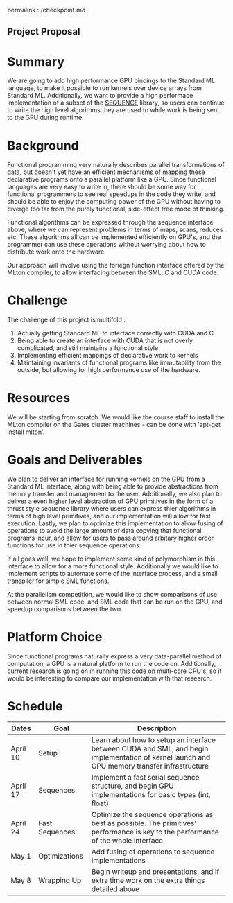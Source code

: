 permalink : /checkpoint.md

## Project Proposal

# Summary
We are going to add high performance GPU bindings to the Standard ML language, to make it possible to run kernels over
device arrays from Standard ML. Additionally, we want to provide a high performace implementation of a subset of the
[SEQUENCE](http://www.cs.cmu.edu/~15210/docs/sig/sequence/SEQUENCE.html) library, so users can continue to write the high 
level algorithms they are used to while work is being sent to the GPU during runtime.

# Background
Functional programming very naturally describes parallel transformations of data, but doesn't yet have an efficient mechanisms
of mapping these declarative programs onto a parallel platform like a GPU. Since functional languages are very easy to write in, 
there should be some way for functional programmers to see real speedups in the code they write, and should be able to enjoy the 
computing power of the GPU without having to diverge too far from the purely functional, side-effect free mode of thinking. 

Functional algorithms can be expressed through the sequence interface above, where we can represent problems in terms of 
maps, scans, reduces etc. These algorithms all can be implemented efficiently on GPU's, and the programmer can use these
operations without worrying about how to distribute work onto the hardware. 

Our approach will involve using the foriegn function interface offered by the MLton compiler, to allow interfacing between
the SML, C and CUDA code. 

# Challenge
The challenge of this project is multifold : 
1. Actually getting Standard ML to interface correctly with CUDA and C
2. Being able to create an interface with CUDA that is not overly complicated, and still maintains a functional style
3. Implementing efficient mappings of declarative work to kernels
4. Maintaining invariants of functional programs like immutability from the outside, but allowing for high performance
   use of the hardware.

# Resources
We will be starting from scratch. We would like the course staff to install the MLton compiler on the Gates cluster machines - 
can be done with 'apt-get install mlton'.

# Goals and Deliverables
We plan to deliver an interface for running kernels on the GPU from a Standard ML interface, along with being able to provide
abstractions from memory transfer and management to the user. Additionally, we also plan to deliver a even higher level abstraction
of GPU primitives in the form of a thrust style sequence library where users can express thier algorithms in terms of high level
primitives, and our implementation will allow for fast execution. Lastly, we plan to optimize this implementation to allow 
fusing of operations to avoid the large amount of data copying that functional programs incur, and allow for users to pass around
arbitary higher order functions for use in thier sequence operations. 

If all goes well, we hope to implement some kind of polymorphism in this interface to allow for a more functional style. Additionally
we would like to implement scripts to automate some of the interface process, and a small transpiler for simple SML functions. 

At the parallelism competition, we would like to show comparisons of use between normal SML code, and SML code that can be run
on the GPU, and speedup comparisons between the two. 

# Platform Choice
Since functional programs naturally express a very data-parallel method of computation, a GPU is a natural platform to 
run the code on. Additionally, current research is going on in running this code on multi-core CPU's, so it would be interesting
to compare our implementation with that research. 

# Schedule

| Dates | Goal | Description |
| --- | --- | --- |
| April 10 | Setup | Learn about how to setup an interface between CUDA and SML, and begin implementation of kernel launch and GPU memory transfer infrastructure |
| April 17 | Sequences | Implement a fast serial sequence structure, and begin GPU implementations for basic types (int, float) |
| April 24 | Fast Sequences | Optimize the sequence operations as best as possible. The primitives' performance is key to the performance of the whole interface |
| May 1 | Optimizations | Add fusing of operations to sequence implementations |
| May 8 | Wrapping Up | Begin writeup and presentations, and if extra time work on the extra things detailed above |

